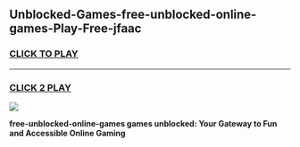 
## Unblocked-Games-free-unblocked-online-games-Play-Free-jfaac
<h3>
<a href="https://premium76.site?title=free-unblocked-online-games&ref=10A">CLICK TO PLAY</a></h3>
<hr>

<h3>
<a href="https://premium76.site?title=free-unblocked-online-games&ref=10A">CLICK 2 PLAY</a>
  
</h3>

<a href="https://premium76.site?title=free-unblocked-online-games&ref=10A"><img src="https://clearcache.store/games.png"></a>


**free-unblocked-online-games games unblocked: Your Gateway to Fun and Accessible Online Gaming**
